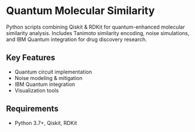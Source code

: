 # Quantum Molecular Similarity

Python scripts combining Qiskit & RDKit for quantum-enhanced molecular similarity analysis. Includes Tanimoto similarity encoding, noise simulations, and IBM Quantum integration for drug discovery research.

## Key Features
- Quantum circuit implementation
- Noise modeling & mitigation
- IBM Quantum integration
- Visualization tools

## Requirements
- Python 3.7+, Qiskit, RDKit
